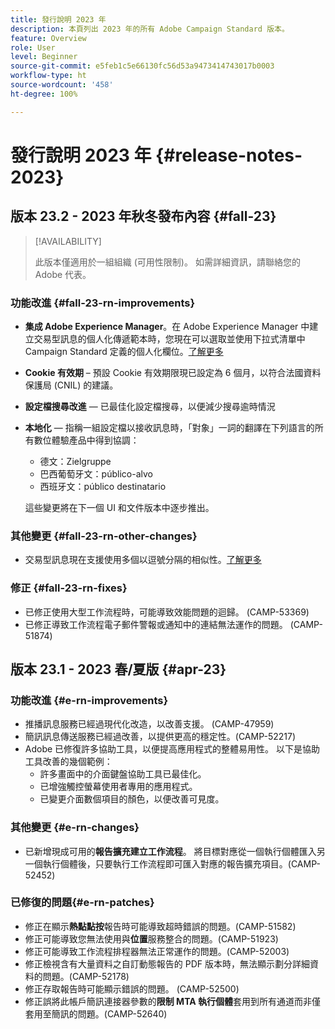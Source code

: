 ```yaml
---
title: 發行說明 2023 年
description: 本頁列出 2023 年的所有 Adobe Campaign Standard 版本。
feature: Overview
role: User
level: Beginner
source-git-commit: e5feb1c5e66130fc56d53a9473414743017b0003
workflow-type: ht
source-wordcount: '458'
ht-degree: 100%

---
```


# 發行說明 2023 年 {#release-notes-2023}

## 版本 23.2 - 2023 年秋冬發布內容 {#fall-23}

>[!AVAILABILITY]
>
>此版本僅適用於一組組織 (可用性限制)。 如需詳細資訊，請聯絡您的 Adobe 代表。

### 功能改進 {#fall-23-rn-improvements}

* **集成 Adobe Experience Manager**。在 Adobe Experience Manager 中建立交易型訊息的個人化傳遞範本時，您現在可以選取並使用下拉式清單中 Campaign Standard 定義的個人化欄位。[了解更多](../../integrating/using/creating-email-experience-manager.md)

* **Cookie 有效期** – 預設 Cookie 有效期限現已設定為 6 個月，以符合法國資料保護局 (CNIL) 的建議。

* **設定檔搜尋改進** — 已最佳化設定檔搜尋，以便減少搜尋逾時情況

* **本地化** — 指稱一組設定檔以接收訊息時，「對象」一詞的翻譯在下列語言的所有數位體驗產品中得到協調：

   * 德文：Zielgruppe
   * 巴西葡萄牙文：público-alvo
   * 西班牙文：público destinatario

  這些變更將在下一個 UI 和文件版本中逐步推出。


### 其他變更 {#fall-23-rn-other-changes}

* 交易型訊息現在支援使用多個以逗號分隔的相似性。[了解更多](../../sending/using/managing-typologies.md)

### 修正 {#fall-23-rn-fixes}

* 已修正使用大型工作流程時，可能導致效能問題的迴歸。 (CAMP-53369)
* 已修正導致工作流程電子郵件警報或通知中的連結無法運作的問題。 (CAMP-51874)

## 版本 23.1 - 2023 春/夏版 {#apr-23}

### 功能改進 {#e-rn-improvements}

* 推播訊息服務已經過現代化改造，以改善支援。 (CAMP-47959)
* 簡訊訊息傳送服務已經過改善，以提供更高的穩定性。(CAMP-52217)
* Adobe 已修復許多協助工具，以便提高應用程式的整體易用性。 以下是協助工具改善的幾個範例：
   * 許多畫面中的介面鍵盤協助工具已最佳化。
   * 已增強觸控螢幕使用者專用的應用程式。
   * 已變更介面數個項目的顏色，以便改善可見度。

### 其他變更 {#e-rn-changes}

* 已新增現成可用的&#x200B;**報告擴充建立工作流程**。 將目標對應從一個執行個體匯入另一個執行個體後，只要執行工作流程即可匯入對應的報告擴充項目。(CAMP-52452)

### 已修復的問題{#e-rn-patches}

* 修正在顯示&#x200B;**熱點點按**&#x200B;報告時可能導致超時錯誤的問題。(CAMP-51582)
* 修正可能導致您無法使用與&#x200B;**位置**&#x200B;服務整合的問題。(CAMP-51923)
* 修正可能導致工作流程排程器無法正常運作的問題。(CAMP-52003)
* 修正檢視含有大量資料之自訂動態報告的 PDF 版本時，無法顯示劃分詳細資料的問題。(CAMP-52178)
* 修正存取報告時可能顯示錯誤的問題。 (CAMP-52500)
* 修正誤將此帳戶簡訊連接器參數的&#x200B;**限制 MTA 執行個體**&#x200B;套用到所有通道而非僅套用至簡訊的問題。(CAMP-52640)

